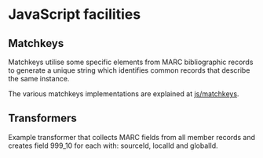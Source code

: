 # JavaScript facilities

## Matchkeys

Matchkeys utilise some specific elements from MARC bibliographic records to generate a unique string which identifies common records that describe the same instance.

The various matchkeys implementations are explained at [js/matchkeys](matchkeys).

## Transformers

Example transformer that collects MARC fields from all member records and creates field 999_10 for each with: sourceId, localId and globalId.
